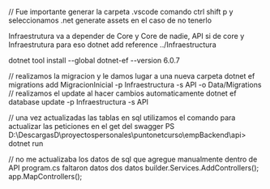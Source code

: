 // Fue importante generar la carpeta .vscode comando ctrl shift p y seleccionamos .net generate assets en el caso de no tenerlo

Infraestrutura va a depender de Core y Core de nadie, API si de core y Infraestrutura para eso
dotnet add reference ../Infraestructura

dotnet tool install --global dotnet-ef --version 6.0.7

<!-- Patron de repositorios -->

// realizamos la migracion y le damos lugar a una nueva carpeta
dotnet ef migrations add MigracionInicial -p Infraestructura -s API -o Data/Migrations
// realizamos el update al hacer cambios automaticamente
dotnet ef database update -p Infraestructura -s API

// una vez actualizadas las tablas en sql utilizamos el comando para actualizar las peticiones en el get del swagger
PS D:\DescargasD\proyectospersonales\puntonetcurso\empBackend\api> dotnet run

// no me actualizaba los datos de sql que agregue manualmente dentro de API program.cs faltaron datos dos datos
builder.Services.AddControllers();
app.MapControllers();
